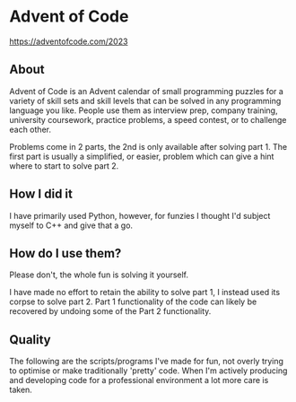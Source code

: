 # Advent of Code

https://adventofcode.com/2023

## About
Advent of Code is an Advent calendar of small programming puzzles for a variety of skill sets and skill levels that can be solved in any programming language you like. 
People use them as interview prep, company training, university coursework, practice problems, a speed contest, or to challenge each other.

Problems come in 2 parts, the 2nd is only available after solving part 1.
The first part is usually a simplified, or easier, problem which can give a hint where to start to solve part 2.

## How I did it
I have primarily used Python, however, for funzies I thought I'd subject myself to C++ and give that a go.

## How do I use them?
Please don't, the whole fun is solving it yourself. 

I have made no effort to retain the ability to solve part 1, I instead used its corpse to solve part 2.
Part 1 functionality of the code can likely be recovered by undoing some of the Part 2 functionality. 

## Quality

The following are the scripts/programs I've made for fun, not overly trying to optimise or make traditionally 'pretty' code.
When I'm actively producing and developing code for a professional environment a lot more care is taken.
